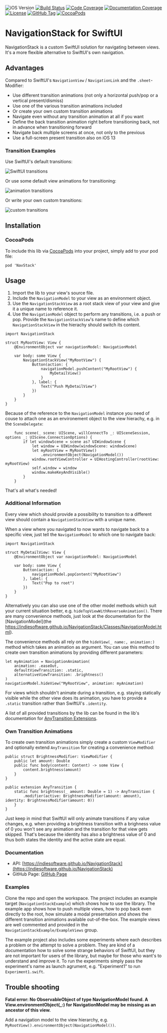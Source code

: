 ![iOS Version](https://img.shields.io/badge/iOS-13.0+-brightgreen)
[![Build Status](https://travis-ci.com/indieSoftware/NavigationStack.svg?branch=master)](https://travis-ci.com/indieSoftware/NavigationStack)
[![Code Coverage](https://codecov.io/gh/indieSoftware/NavigationStack/branch/master/graph/badge.svg)](https://codecov.io/gh/indieSoftware/NavigationStack)
[![Documentation Coverage](https://indiesoftware.github.io/NavigationStack/badge.svg)](https://indiesoftware.github.io/NavigationStack)
[![License](https://img.shields.io/github/license/indieSoftware/NavigationStack)](https://github.com/indieSoftware/NavigationStack/blob/master/LICENSE)
[![GitHub Tag](https://img.shields.io/github/v/tag/indieSoftware/NavigationStack?label=version)](https://github.com/indieSoftware/NavigationStack)
[![CocoaPods](https://img.shields.io/cocoapods/v/SwiftUINavigationStack.svg)](https://cocoapods.org/pods/SwiftUINavigationStack)

# NavigationStack for SwiftUI

NavigationStack is a custom SwiftUI solution for navigating between views. It's a more flexible alternative to SwiftUI's own navigation.

## Advantages 

Compared to SwiftUI's `NavigationView` / `NavigationLink` and the `.sheet`-Modifier:

- Use different transition animations (not only a horizontal push/pop or a vertical present/dismiss)
- Use one of the various transition animations included
- Or create your own custom transition animations
- Navigate even without any transition animation at all if you want
- Define the back transition animation right before transitioning back, not in advance when transitioning forward
- Navigate back multiple screens at once, not only to the previous
- Use a full-screen present transition also on iOS 13

### Transition Examples

Use SwiftUI's default transitions:

![SwiftUI transitions](img/swiftuiTransitions.gif)

Or use some default view animations for transitioning:

![animation transitions](img/animationTransitions.gif)

Or write your own custom transitions:

![custom transitions](img/customTransitions.gif)

## Installation

### CocoaPods

To include this lib via [CocoaPods](https://cocoapods.org) into your project, simply add to your pod file:

```
pod 'NavStack'
```

## Usage

1. Import the lib to your view's source file.
2. Include the `NavigationModel` to your view as an environment object.
3. Use the `NavigationStackView` as a root stack view of your view and give it a unique name to reference it.
4. Use the `NavigationModel` object to perform any transitions, i.e. a push or pop. Provide the `NavigationStackView`'s name to define which `NavigationStackView` in the hierachy should switch its content.

```
import NavigationStack

struct MyRootView: View {
	@EnvironmentObject var navigationModel: NavigationModel

	var body: some View {
		NavigationStackView("MyRootView") {
			Button(action: {
				navigationModel.pushContent("MyRootView") {
					MyDetailView()
				}
			}, label: {
				Text("Push MyDetailView")
			})
		}
	}
}
```

Because of the reference to the `NavigationModel` instance you need of couse to attach one as an environement object to the view hierachy, e.g. in the `SceneDelegate`:

```
	func scene(_ scene: UIScene, willConnectTo _: UISceneSession, options _: UIScene.ConnectionOptions) {
		if let windowScene = scene as? UIWindowScene {
			let window = UIWindow(windowScene: windowScene)
			let myRootView = MyRootView()
				.environmentObject(NavigationModel())
			window.rootViewController = UIHostingController(rootView: myRootView)
			self.window = window
			window.makeKeyAndVisible()
		}
	}
```

That's all what's needed!

### Additional Information

Every view which should provide a possibility to transition to a different view should contain a `NavigationStackView` with a unique name.

When a view where you navigated to now wants to navigate back to a specific view, just tell the `NavigationModel` to which one to navigate back:

```
import NavigationStack

struct MyDetailView: View {
	@EnvironmentObject var navigationModel: NavigationModel

	var body: some View {
		Button(action: {
			navigationModel.popContent("MyRootView")
		}, label: {
			Text("Pop to root")
		})
	}
}
```

Alternatively you can also use one of the other model methods which suit your current situation better, e.g. `hideTopViewWithReverseAnimation()`. There are many convenience methods, just look at the documentation for the [NavigationModel](the https://indiesoftware.github.io/NavigationStack/Classes/NavigationModel.html).

The convenience methods all rely on the `hideView(_ name:, animation:)` method which takes an animation as argument. You can use this method to create own transition animations by providing different parameters:

```
let myAnimation = NavigationAnimation(
	animation: .easeOut,
	defaultViewTransition: .static,
	alternativeViewTransition: .brightness()
)
navigationModel.hideView("MyRootView", animation: myAnimation)
```

For views which shouldn't animate during a transition, e.g. staying statically visible while the other view does its animation, you have to provide a `.static` transition rather than SwiftUI's `.identity`.

A list of all provided transitions by the lib can be found in the lib's documentation for [AnyTransition Extensions](https://indiesoftware.github.io/NavigationStack/Extensions/AnyTransition.html).

### Own Transition Animations

To create own transition animations simply create a custom `ViewModifier` and optionally extend `AnyTransition` for creating a convenience method:

```
public struct BrightnessModifier: ViewModifier {
	public let amount: Double
	public func body(content: Content) -> some View {
		content.brightness(amount)
	}
}

public extension AnyTransition {
	static func brightness(_ amount: Double = 1) -> AnyTransition {
		.modifier(active: BrightnessModifier(amount: amount), identity: BrightnessModifier(amount: 0))
	}
}
```

Just keep in mind that SwiftUI will only animate transitions if any value changes, e.g. when providing a brightness transition with a brighness value of 0 you won't see any animation and the transition for that view gets skipped. That's because the identity has also a brightness value of 0 and thus both states the identity and the active state are equal.

### Documentation

- API: [https://indiesoftware.github.io/NavigationStack](https://indiesoftware.github.io/NavigationStack)
- GitHub Page: [GitHub Page](https://github.com/indieSoftware/NavigationStack)


### Examples

Clone the repo and open the workspace. The project includes an example target (`NavigationStackExample`) which shows how to use the library. The example app shows how to push multiple views, how to pop back even directly to the root, how simulate a modal presentation and shows the different transition animations available out-of-the-box. The example views are well commented and provided in the `NavigationStackExample/ExampleViews` group.

The example project also includes some experiments where each describes a problem or the attempt to solve a problem. They are kind of a documentation how to solve some strange behaviors of SwiftUI, but they are not important for users of the library, but maybe for those who want's to understand and improve it. To run the experiments simply pass the experiment's name as launch agrument, e.g. "Experiment1" to run `Experiment1.swift`.

## Trouble shooting

**Fatal error: No ObservableObject of type NavigationModel found. A View.environmentObject(_:) for NavigationModel may be missing as an ancestor of this view.**

Add a navigation model to the view hierarchy, e.g.  `MyRootView().environmentObject(NavigationModel())`.

